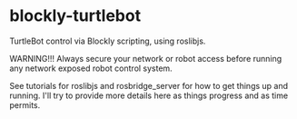 blockly-turtlebot
=================

TurtleBot control via Blockly scripting, using roslibjs.

WARNING!!!
Always secure your network or robot access before running any network exposed
robot control system.

See tutorials for roslibjs and rosbridge_server for how to get things up and
running.
I'll try to provide more details here as things progress and as time permits.
